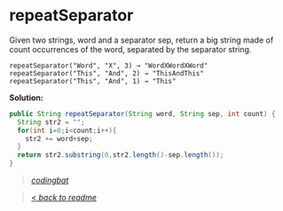 # repeatSeparator

Given two strings, word and a separator sep, return a big string made of count occurrences of the word, separated by the separator string.

```
repeatSeparator("Word", "X", 3) → "WordXWordXWord"
repeatSeparator("This", "And", 2) → "ThisAndThis"
repeatSeparator("This", "And", 1) → "This"
```

**Solution:**

```java
public String repeatSeparator(String word, String sep, int count) {
  String str2 = "";
  for(int i=0;i<count;i++){
    str2 += word+sep;
  }
  return str2.substring(0,str2.length()-sep.length());
}
```

> _[codingbat](https://codingbat.com/prob/p109637)_

> [< _back to readme_](/README.md)